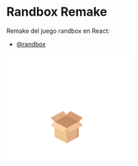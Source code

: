 # Randbox Remake

Remake del juego randbox en React:

- [@randbox](https://github.com/vitejs/vite-plugin-react/blob/main/packages/plugin-react/README.md)

![](/public/ui/randbox.gif)
